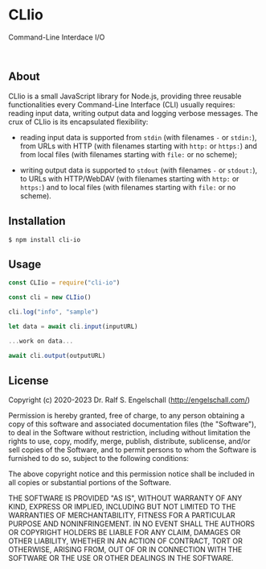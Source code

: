 
CLIio
=====

Command-Line Interdace I/O

<p/>
<img src="https://nodei.co/npm/cli-io.png?downloads=true&stars=true" alt=""/>

<p/>
<img src="https://david-dm.org/rse/cli-io.png" alt=""/>

About
-----

CLIio is a small JavaScript library for Node.js, providing three
reusable functionalities every Command-Line Interface (CLI) usually
requires: reading input data, writing output data and logging verbose
messages. The crux of CLIio is its encapsulated flexibility:

-  reading input data is supported from `stdin` (with filenames `-` or `stdin:`),
   from URLs with HTTP (with filenames starting with `http:` or `https:`)
   and from local files (with filenames starting with `file:` or no scheme);

-  writing output data is supported to `stdout` (with filenames `-` or `stdout:`),
   to URLs with HTTP/WebDAV (with filenames starting with `http:` or `https:`)
   and to local files (with filenames starting with `file:` or no scheme).

Installation
------------

```shell
$ npm install cli-io
```

Usage
-----

```js
const CLIio = require("cli-io")

const cli = new CLIio()

cli.log("info", "sample")

let data = await cli.input(inputURL)

...work on data...

await cli.output(outputURL)
```

License
-------

Copyright (c) 2020-2023 Dr. Ralf S. Engelschall (http://engelschall.com/)

Permission is hereby granted, free of charge, to any person obtaining
a copy of this software and associated documentation files (the
"Software"), to deal in the Software without restriction, including
without limitation the rights to use, copy, modify, merge, publish,
distribute, sublicense, and/or sell copies of the Software, and to
permit persons to whom the Software is furnished to do so, subject to
the following conditions:

The above copyright notice and this permission notice shall be included
in all copies or substantial portions of the Software.

THE SOFTWARE IS PROVIDED "AS IS", WITHOUT WARRANTY OF ANY KIND,
EXPRESS OR IMPLIED, INCLUDING BUT NOT LIMITED TO THE WARRANTIES OF
MERCHANTABILITY, FITNESS FOR A PARTICULAR PURPOSE AND NONINFRINGEMENT.
IN NO EVENT SHALL THE AUTHORS OR COPYRIGHT HOLDERS BE LIABLE FOR ANY
CLAIM, DAMAGES OR OTHER LIABILITY, WHETHER IN AN ACTION OF CONTRACT,
TORT OR OTHERWISE, ARISING FROM, OUT OF OR IN CONNECTION WITH THE
SOFTWARE OR THE USE OR OTHER DEALINGS IN THE SOFTWARE.

